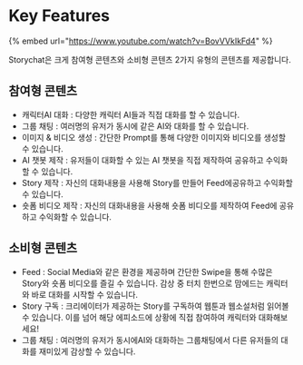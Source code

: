 # Key Features

{% embed url="https://www.youtube.com/watch?v=BovVVkIkFd4" %}

Storychat은 크게 참여형 콘텐츠와 소비형 콘텐츠 2가지 유형의 콘텐츠를 제공합니다.

## 참여형 콘텐츠

* 캐릭터AI 대화 : 다양한 캐릭터 AI들과 직접 대화를 할 수 있습니다.
* 그룹 채팅 : 여러명의 유저가  동시에 같은 AI와 대화를 할 수 있습니다.
* 이미지 & 비디오 생성 : 간단한 Prompt를 통해 다양한 이미지와 비디오를 생성할 수 있습니다.
* AI 챗봇 제작 : 유저들이 대화할 수 있는 AI 챗봇을 직접 제작하여 공유하고 수익화 할 수 있습니다.
* Story 제작 : 자신의 대화내용을 사용해 Story를 만들어 Feed에공유하고 수익화할 수 있습니다.
* 숏폼 비디오 제작 : 자신의 대화내용을 사용해 숏폼 비디오를 제작하여 Feed에 공유하고 수익화할 수 있습니다.

## 소비형 콘텐츠

* Feed : Social Media와 같은 환경을 제공하며 간단한 Swipe을 통해 수많은 Story와 숏폼 비디오를 즐길 수 있습니다. 감상 중 터치 한번으로 맘에드는 캐릭터와 바로 대화를 시작할 수 있습니다.
* Story 구독 : 크리에이터가 제공하는 Story를 구독하여 웹툰과 웹소설처럼 읽어볼 수 있습니다. 이를 넘어 해당 에피소드에 상황에 직접 참여하여 캐릭터와 대화해보세요!
* 그룹 채팅 : 여러명의 유저가 동시에AI와 대화하는 그룹채팅에서 다른 유저들의 대화를 재미있게 감상할 수 있습니다.

